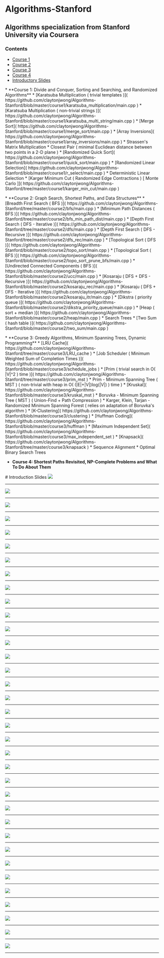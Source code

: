 # Algorithms-Stanford
## Algorithms specialization from Stanford University via Coursera

<h3>Contents</h3>
<ul>
  <li>
      <a href="#Course1">Course 1</a>
  </li>
  <li>
    <a href="#Course2">Course 2</a>
  </li>
  <li>
    <a href="#Course3">Course 3</a>
  </li>
  <li>
    <a href="#Course4">Course 4</a>
  </li>
  <li>
    <a href="#IntroSlides">Introductory Slides</a>
  </li>
</ul>

<p id="Course1"></p>
* **Course 1: Divide and Conquer, Sorting and Searching, and Randomized Algorithms**
  * [Karatsuba Multiplication ( trivial templates )]( https://github.com/claytonjwong/Algorithms-Stanford/blob/master/course1/karatsuba_multiplication/main.cpp )
  * [Karatsuba Multiplication ( non-trivial strings )]( https://github.com/claytonjwong/Algorithms-Stanford/blob/master/course1/karatsuba_multi_string/main.cpp )
  * [Merge Sort]( https://github.com/claytonjwong/Algorithms-Stanford/blob/master/course1/merge_sort/main.cpp )
  * [Array Inversions]( https://github.com/claytonjwong/Algorithms-Stanford/blob/master/course1/array_inversions/main.cpp )
  * Strassen's Matrix Multiplication
  * Closest Pair ( minimal Euclidean distance between two points in a 2-D plane )
  * [Randomized Quick Sort]( https://github.com/claytonjwong/Algorithms-Stanford/blob/master/course1/quick_sort/main.cpp )
  * [Randomized Linear Selection]( https://github.com/claytonjwong/Algorithms-Stanford/blob/master/course1/r_select/main.cpp )
  * Deterministic Linear Selection
  * [Karger Minimum Cut ( Randomized Edge Contractions ) [ Monte Carlo ]]( https://github.com/claytonjwong/Algorithms-Stanford/tree/master/course1/karger_min_cut/main.cpp )

<p id="Course1"></p>
* **Course 2: Graph Search, Shortest Paths, and Data Structures**
  * [Breadth First Search ( BFS )]( https://github.com/claytonjwong/Algorithms-Stanford/tree/master/course2/bfs/main.cpp )
  * [Minimum Path Distances ( BFS )]( https://github.com/claytonjwong/Algorithms-Stanford/tree/master/course2/bfs_min_path_dist/main.cpp )
  * [Depth First Search ( DFS - Iterative )]( https://github.com/claytonjwong/Algorithms-Stanford/tree/master/course2/dfs/main.cpp )
  * [Depth First Search ( DFS - Recursive )]( https://github.com/claytonjwong/Algorithms-Stanford/tree/master/course2/dfs_rec/main.cpp )
  * [Topological Sort ( DFS )]( https://github.com/claytonjwong/Algorithms-Stanford/blob/master/course2/topo_sort/main.cpp )
  * [Topological Sort ( BFS )]( https://github.com/claytonjwong/Algorithms-Stanford/blob/master/course2/topo_sort_prune_bfs/main.cpp )
  * [Undirected Connected Components ( BFS )]( https://github.com/claytonjwong/Algorithms-Stanford/blob/master/course2/ucc/main.cpp )
  * [Kosaraju ( DFS + DFS - Recursive )]( https://github.com/claytonjwong/Algorithms-Stanford/blob/master/course2/kosaraju_rec/main.cpp )
  * [Kosaraju ( DFS + DFS - Iterative )]( https://github.com/claytonjwong/Algorithms-Stanford/blob/master/course2/kosaraju_itr/main.cpp )
  * [Dikstra ( priority queue )]( https://github.com/claytonjwong/Algorithms-Stanford/blob/master/course2/dikstra_priority_queue/main.cpp )
  * [Heap ( sort + median )]( https://github.com/claytonjwong/Algorithms-Stanford/blob/master/course2/heap/main.cpp )
  * Search Trees
  * [Two Sum ( hash table )]( https://github.com/claytonjwong/Algorithms-Stanford/blob/master/course2/two_sum/main.cpp )
  
<p id="Course1"></p>
* **Course 3: Greedy Algorithms, Minimum Spanning Trees, Dynamic Programming**
  * [LRU Cache]( https://github.com/claytonjwong/Algorithms-Stanford/tree/master/course3/LRU_cache )
  * [Job Scheduler ( Minimum Weighted Sum of Completion Times )]( https://github.com/claytonjwong/Algorithms-Stanford/blob/master/course3/schedule_jobs )
  * [Prim ( trivial search in O( |V|^2 ) time )]( https://github.com/claytonjwong/Algorithms-Stanford/tree/master/course3/prim_mst )
  * Prim - Minimum Spanning Tree ( MST ) ( non-trivial with heap in O( (|E|+|V|)log(|V|) ) time )
  * [Kruskal]( https://github.com/claytonjwong/Algorithms-Stanford/blob/master/course3/kruskal_mst )
  * Boruvka - Minimum Spanning Tree ( MST ) ( Union-Find + Path Compression )
  * Karger, Klein, Tarjan - Randomized Minimum Spanning Forest ( relies on adaptation of Boruvka's algorithm ) 
  * [K-Clustering]( https://github.com/claytonjwong/Algorithms-Stanford/blob/master/course3/clustering )
  * [Huffman Coding]( https://github.com/claytonjwong/Algorithms-Stanford/blob/master/course3/huffman )
  * [Maximum Independent Set]( https://github.com/claytonjwong/Algorithms-Stanford/blob/master/course3/max_independent_set )
  * [Knapsack]( https://github.com/claytonjwong/Algorithms-Stanford/tree/master/course3/knapsack )
  * Sequence Alignment
  * Optimal Binary Search Trees
  
* **Course 4: Shortest Paths Revisited, NP-Complete Problems and What To Do About Them**


<p id="IntroSlides"></p>
# Introduction Slides

<img src="https://github.com/claytonjwong/Algorithms-Stanford/blob/master/documentation/intro_00.png" />
<hr/>
<img src="https://github.com/claytonjwong/Algorithms-Stanford/blob/master/documentation/intro_01.png" />
<hr/>
<img src="https://github.com/claytonjwong/Algorithms-Stanford/blob/master/documentation/intro_02.png" />
<hr/>
<img src="https://github.com/claytonjwong/Algorithms-Stanford/blob/master/documentation/intro_03.png" />
<hr/>
<img src="https://github.com/claytonjwong/Algorithms-Stanford/blob/master/documentation/intro_04.png" />
<hr/>
<img src="https://github.com/claytonjwong/Algorithms-Stanford/blob/master/documentation/intro_05.png" />
<hr/>
<img src="https://github.com/claytonjwong/Algorithms-Stanford/blob/master/documentation/intro_06.png" />
<hr/>
<img src="https://github.com/claytonjwong/Algorithms-Stanford/blob/master/documentation/intro_07.png" />
<hr/>
<img src="https://github.com/claytonjwong/Algorithms-Stanford/blob/master/documentation/intro_08.png" />
<hr/>
<img src="https://github.com/claytonjwong/Algorithms-Stanford/blob/master/documentation/intro_09.png" />
<hr/>
<img src="https://github.com/claytonjwong/Algorithms-Stanford/blob/master/documentation/intro_10.png" />
<hr/>
<img src="https://github.com/claytonjwong/Algorithms-Stanford/blob/master/documentation/intro_11.png" />
<hr/>
<img src="https://github.com/claytonjwong/Algorithms-Stanford/blob/master/documentation/intro_12.png" />
<hr/>
<img src="https://github.com/claytonjwong/Algorithms-Stanford/blob/master/documentation/intro_13.png" />
<hr/>
<img src="https://github.com/claytonjwong/Algorithms-Stanford/blob/master/documentation/intro_14.png" />
<hr/>
<img src="https://github.com/claytonjwong/Algorithms-Stanford/blob/master/documentation/intro_15.png" />
<hr/>
<img src="https://github.com/claytonjwong/Algorithms-Stanford/blob/master/documentation/intro_16.png" />
<hr/>
<img src="https://github.com/claytonjwong/Algorithms-Stanford/blob/master/documentation/intro_17.png" />
<hr/>
<img src="https://github.com/claytonjwong/Algorithms-Stanford/blob/master/documentation/intro_18.png" />
<hr/>
<img src="https://github.com/claytonjwong/Algorithms-Stanford/blob/master/documentation/intro_19.png" />
<hr/>
<img src="https://github.com/claytonjwong/Algorithms-Stanford/blob/master/documentation/intro_20.png" />
<hr/>
<img src="https://github.com/claytonjwong/Algorithms-Stanford/blob/master/documentation/intro_21.png" />
<hr/>
<img src="https://github.com/claytonjwong/Algorithms-Stanford/blob/master/documentation/intro_22.png" />
<hr/>
<img src="https://github.com/claytonjwong/Algorithms-Stanford/blob/master/documentation/intro_23.png" />
<hr/>
<img src="https://github.com/claytonjwong/Algorithms-Stanford/blob/master/documentation/intro_24.png" />
<hr/>
<img src="https://github.com/claytonjwong/Algorithms-Stanford/blob/master/documentation/intro_25.png" />
<hr/>
<img src="https://github.com/claytonjwong/Algorithms-Stanford/blob/master/documentation/intro_26.png" />
<hr/>
<img src="https://github.com/claytonjwong/Algorithms-Stanford/blob/master/documentation/intro_27.png" />
<hr/>
<img src="https://github.com/claytonjwong/Algorithms-Stanford/blob/master/documentation/intro_28.png" />
<hr/>
<img src="https://github.com/claytonjwong/Algorithms-Stanford/blob/master/documentation/intro_29.png" />
<hr/>
<img src="https://github.com/claytonjwong/Algorithms-Stanford/blob/master/documentation/intro_30.png" />
<hr/>
<img src="https://github.com/claytonjwong/Algorithms-Stanford/blob/master/documentation/intro_31.png" />
<hr/>
<img src="https://github.com/claytonjwong/Algorithms-Stanford/blob/master/documentation/intro_32.png" />
<hr/>
<img src="https://github.com/claytonjwong/Algorithms-Stanford/blob/master/documentation/intro_33.png" />
<hr/>
<img src="https://github.com/claytonjwong/Algorithms-Stanford/blob/master/documentation/intro_34.png" />
<hr/>
